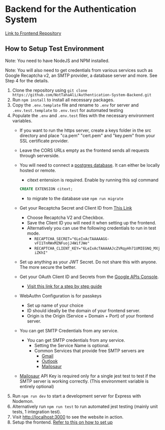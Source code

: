 # Backend for the Authentication System

[Link to Frontend Repository](https://github.com/NotTahaAli/Authentication-System-Frontend)

## How to Setup Test Environment

Note: You need to have NodeJS and NPM installed.

Note: You will also need to get credentials from various services such as Google Recaptcha v2, an SMTP provider, a database server and more. See Step 4 for the details.

1. Clone the repository using `git clone https://github.com/NotTahaAli/Authentication-System-Backend.git`
2. Run `npm install` to install all necessary packages.
3. Copy the `.env.template` file and rename to `.env` for server and `.env.test.template` to `.env.test` for automated testing
4. Populate the `.env` and `.env.test` files with the necessary environment variables.
    - If you want to run the https server, create a keys folder in the src directory and place "ca.pem" "cert.pem" and "key.pem" from your SSL certificate provider.
    - Leave the CORS URLs empty as the frontend sends all requests through serverside.
    - You will need to connect a [postgres database](https://www.postgresql.org/). It can either be locally hosted or remote.
        - citext entension is required. Enable by running this sql command

        ```sql
        CREATE EXTENSION citext;
        ```

        - to migrate to the database use `npm run migrate`
    - Get your Recaptcha Secret and Client ID from [This Link](https://www.google.com/recaptcha/admin/create)
        - Choose Recaptcha V2 and Checkbox.
        - Save the Client ID you will need it when setting up the frontend.
        - Alternatively you can use the following credentials to run in test mode.
            - `RECAPTCHA_SECRET="6LeIxAcTAAAAAGG-vFI1TnRWxMZNFuojJ4WifJWe"`
            - `RECAPTCHA_CLIENT_KEY="6LeIxAcTAAAAAJcZVRqyHh71UMIEGNQ_MXjiZKhI"`
    - Set up anything as your JWT Secret. Do not share this with anyone. The more secure the better.
    - Get your OAuth Client ID and Secrets from the [Google APIs Console](https://console.developers.google.com/apis).
        - [Visit this link for a step by step guide](https://developers.google.com/identity/gsi/web/guides/get-google-api-clientid)
    - WebAuthn Configuration is for passkeys
        - Set up name of your choice
        - ID should ideally be the domain of your frontend server.
        - Origin is the Origin (Service + Domain + Port) of your frontend server.
    - You can get SMTP Credentials from any service.
        - You can get SMTP credentials from any service.
            - Setting the Service Name is optional.
            - Common Services that provide free SMTP servers are
                - [Gmail](https://mail.google.com)
                - [Outlook](https://outlook.office.com)
                - [Mailosaur](https://mailosaur.com/)
    - [Mailosaur](https://mailosaur.com/) API Key is required only for a single jest test to test if the SMTP server is working correctly. (This environment variable is entirely optional)
5. Run `npm run dev` to start a development server for Express with Nodemon.
6. Alternatively run `npm run test` to run automated jest testing (mainly unit tests, 1 integration test).
7. Visit <http://localhost:3000> to see the website in action.
8. Setup the frontend. [Refer to this on how to set up](https://github.com/NotTahaAli/Authentication-System-Frontend/blob/main/README.md)
